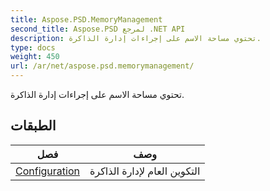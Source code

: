 ```yaml
---
title: Aspose.PSD.MemoryManagement
second_title: Aspose.PSD لمرجع .NET API
description: تحتوي مساحة الاسم على إجراءات إدارة الذاكرة.
type: docs
weight: 450
url: /ar/net/aspose.psd.memorymanagement/
---
```

تحتوي مساحة الاسم على إجراءات إدارة الذاكرة.

## الطبقات

| فصل | وصف |
| --- | --- |
| [Configuration](./configuration/) | التكوين العام لإدارة الذاكرة |


